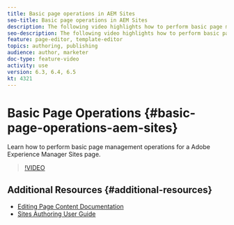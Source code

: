 ```yaml
---
title: Basic page operations in AEM Sites
seo-title: Basic page operations in AEM Sites
description: The following video highlights how to perform basic page management operations for a Adobe Experience Manager Sites page.
seo-description: The following video highlights how to perform basic page management operations for a Adobe Experience Manager Sites page.
feature: page-editor, template-editor
topics: authoring, publishing
audience: author, marketer
doc-type: feature-video
activity: use
version: 6.3, 6.4, 6.5
kt: 4321
---
```


# Basic Page Operations {#basic-page-operations-aem-sites}

Learn how to perform basic page management operations for a Adobe Experience Manager Sites page.

>[!VIDEO](https://video.tv.adobe.com/v/32192?quality=12&learn=on)


## Additional Resources {#additional-resources}

* [Editing Page Content Documentation](https://docs.adobe.com/content/help/en/experience-manager-65/authoring/authoring/editing-content.html)
* [Sites Authoring User Guide](https://docs.adobe.com/content/help/en/experience-manager-65/authoring/home.html?topic=/experience-manager/6-5/sites/authoring/morehelp/page-authoring.ug.js)

